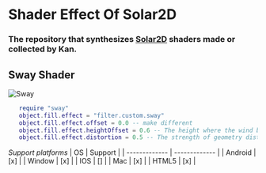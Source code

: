 # Shader Effect Of Solar2D
### The repository that synthesizes [Solar2D](https://solar2d.com) shaders made or collected by Kan.


## Sway Shader
![Sway](https://i.imgur.com/b8xv2Ps.gif)


```Lua
   require "sway"
   object.fill.effect = "filter.custom.sway"
   object.fill.effect.offset = 0.0 -- make different
   object.fill.effect.heightOffset = 0.6 -- The height where the wind begins to move
   object.fill.effect.distortion = 0.5 -- The strength of geometry distortion.
```
*Support platforms*
| OS  | Support |
| ------------- | ------------- |
| Android | [x]  |
| Window  | [x]  |
| IOS  | []  |
| Mac  | [x]  |
| HTML5  | [x]  |

